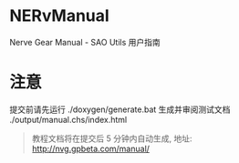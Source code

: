 # NERvManual
Nerve Gear Manual - SAO Utils 用户指南

# 注意

提交前请先运行 ./doxygen/generate.bat 生成并审阅测试文档 ./output/manual.chs/index.html

> 教程文档将在提交后 5 分钟内自动生成, 地址: http://nvg.gpbeta.com/manual/
